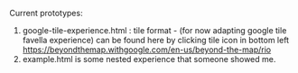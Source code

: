 Current prototypes:
1) google-tile-experience.html : tile format - (for now adapting google tile favella experience) can be found here by clicking tile icon in bottom left https://beyondthemap.withgoogle.com/en-us/beyond-the-map/rio
2) example.html is some nested experience that someone showed me.

